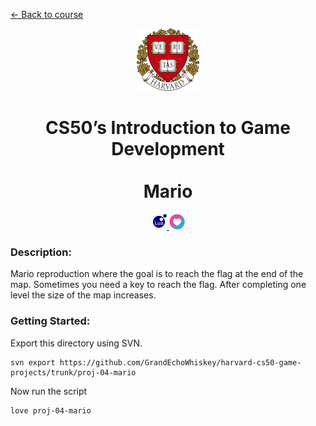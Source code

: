 [<- Back to course](../README.md)

<p align="center"><a href="https://cs50.harvard.edu/games/2018">
  <img src="https://github.com/GrandEchoWhiskey/grandechowhiskey/blob/main/icons/course/harvard100.png" /><br>
</a></p>
<h1 align="center">CS50’s Introduction to Game Development<br><br>Mario</h1>

<p align="center"><a href="#">
  <img src="https://github.com/GrandEchoWhiskey/grandechowhiskey/blob/main/icons/programming/lua.png" />
  <img src="https://github.com/GrandEchoWhiskey/grandechowhiskey/blob/main/icons/programming/love.png" />
</a></p>

### Description:
Mario reproduction where the goal is to reach the flag at the end of the map. Sometimes you need a key to reach the flag. After completing one level the size of the map increases.

### Getting Started:
Export this directory using SVN.
```
svn export https://github.com/GrandEchoWhiskey/harvard-cs50-game-projects/trunk/proj-04-mario
```
Now run the script
```
love proj-04-mario
```
